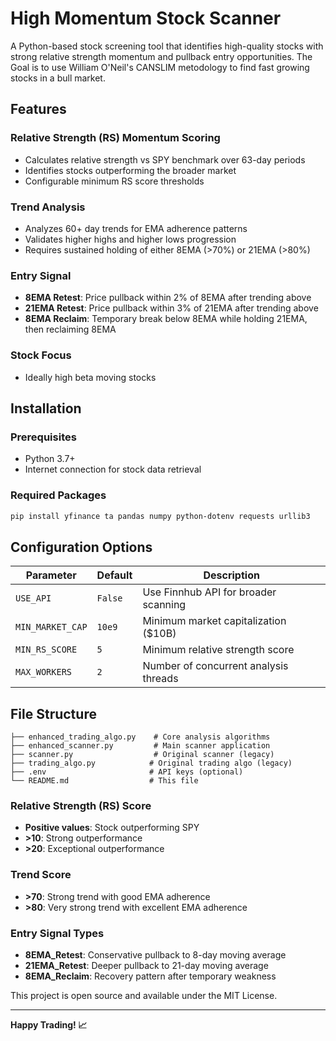 # High Momentum Stock Scanner

A Python-based stock screening tool that identifies high-quality stocks with strong relative strength momentum and pullback entry opportunities. The Goal is to use William O'Neil's CANSLIM metodology to find fast growing stocks in a bull market.

## Features

### **Relative Strength (RS) Momentum Scoring**
- Calculates relative strength vs SPY benchmark over 63-day periods
- Identifies stocks outperforming the broader market
- Configurable minimum RS score thresholds

### **Trend Analysis**
- Analyzes 60+ day trends for EMA adherence patterns
- Validates higher highs and higher lows progression
- Requires sustained holding of either 8EMA (>70%) or 21EMA (>80%)

### **Entry Signal**
- **8EMA Retest**: Price pullback within 2% of 8EMA after trending above
- **21EMA Retest**: Price pullback within 3% of 21EMA after trending above  
- **8EMA Reclaim**: Temporary break below 8EMA while holding 21EMA, then reclaiming 8EMA

### **Stock Focus**
- Ideally high beta moving stocks
  
## Installation

### Prerequisites
- Python 3.7+
- Internet connection for stock data retrieval

### Required Packages
```bash
pip install yfinance ta pandas numpy python-dotenv requests urllib3
```


## Configuration Options

| Parameter | Default | Description |
|-----------|---------|-------------|
| `USE_API` | `False` | Use Finnhub API for broader scanning |
| `MIN_MARKET_CAP` | `10e9` | Minimum market capitalization ($10B) |
| `MIN_RS_SCORE` | `5` | Minimum relative strength score |
| `MAX_WORKERS` | `2` | Number of concurrent analysis threads |

## File Structure

```
├── enhanced_trading_algo.py    # Core analysis algorithms
├── enhanced_scanner.py         # Main scanner application
├── scanner.py                  # Original scanner (legacy)
├── trading_algo.py            # Original trading algo (legacy)
├── .env                       # API keys (optional)
└── README.md                  # This file
```

### Relative Strength (RS) Score
- **Positive values**: Stock outperforming SPY
- **>10**: Strong outperformance
- **>20**: Exceptional outperformance

### Trend Score
- **>70**: Strong trend with good EMA adherence
- **>80**: Very strong trend with excellent EMA adherence

### Entry Signal Types
- **8EMA_Retest**: Conservative pullback to 8-day moving average
- **21EMA_Retest**: Deeper pullback to 21-day moving average
- **8EMA_Reclaim**: Recovery pattern after temporary weakness

This project is open source and available under the MIT License.

---

**Happy Trading! 📈**
